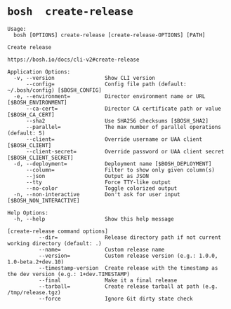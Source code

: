 # `bosh  create-release `

    Usage:
      bosh [OPTIONS] create-release [create-release-OPTIONS] [PATH]
    
    Create release
    
    https://bosh.io/docs/cli-v2#create-release
    
    Application Options:
      -v, --version                Show CLI version
          --config=                Config file path (default: ~/.bosh/config) [$BOSH_CONFIG]
      -e, --environment=           Director environment name or URL [$BOSH_ENVIRONMENT]
          --ca-cert=               Director CA certificate path or value [$BOSH_CA_CERT]
          --sha2                   Use SHA256 checksums [$BOSH_SHA2]
          --parallel=              The max number of parallel operations (default: 5)
          --client=                Override username or UAA client [$BOSH_CLIENT]
          --client-secret=         Override password or UAA client secret [$BOSH_CLIENT_SECRET]
      -d, --deployment=            Deployment name [$BOSH_DEPLOYMENT]
          --column=                Filter to show only given column(s)
          --json                   Output as JSON
          --tty                    Force TTY-like output
          --no-color               Toggle colorized output
      -n, --non-interactive        Don't ask for user input [$BOSH_NON_INTERACTIVE]
    
    Help Options:
      -h, --help                   Show this help message
    
    [create-release command options]
              --dir=               Release directory path if not current working directory (default: .)
              --name=              Custom release name
              --version=           Custom release version (e.g.: 1.0.0, 1.0-beta.2+dev.10)
              --timestamp-version  Create release with the timestamp as the dev version (e.g.: 1+dev.TIMESTAMP)
              --final              Make it a final release
              --tarball=           Create release tarball at path (e.g. /tmp/release.tgz)
              --force              Ignore Git dirty state check

